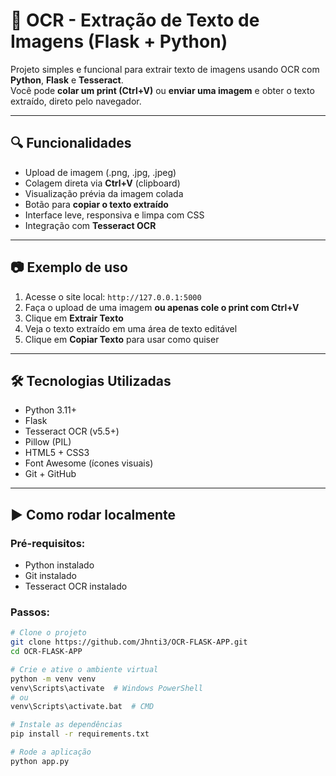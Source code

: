 # 🧠 OCR - Extração de Texto de Imagens (Flask + Python)

Projeto simples e funcional para extrair texto de imagens usando OCR com **Python**, **Flask** e **Tesseract**.  
Você pode **colar um print (Ctrl+V)** ou **enviar uma imagem** e obter o texto extraído, direto pelo navegador.

---

## 🔍 Funcionalidades

- Upload de imagem (.png, .jpg, .jpeg)
- Colagem direta via **Ctrl+V** (clipboard)
- Visualização prévia da imagem colada
- Botão para **copiar o texto extraído**
- Interface leve, responsiva e limpa com CSS
- Integração com **Tesseract OCR**

---

## 📷 Exemplo de uso

1. Acesse o site local: `http://127.0.0.1:5000`
2. Faça o upload de uma imagem **ou apenas cole o print com Ctrl+V**
3. Clique em **Extrair Texto**
4. Veja o texto extraído em uma área de texto editável
5. Clique em **Copiar Texto** para usar como quiser

---

## 🛠 Tecnologias Utilizadas

- Python 3.11+
- Flask
- Tesseract OCR (v5.5+)
- Pillow (PIL)
- HTML5 + CSS3
- Font Awesome (ícones visuais)
- Git + GitHub

---

## ▶️ Como rodar localmente

### Pré-requisitos:
- Python instalado
- Git instalado
- Tesseract OCR instalado

### Passos:

```bash
# Clone o projeto
git clone https://github.com/Jhnti3/OCR-FLASK-APP.git
cd OCR-FLASK-APP

# Crie e ative o ambiente virtual
python -m venv venv
venv\Scripts\activate  # Windows PowerShell
# ou
venv\Scripts\activate.bat  # CMD

# Instale as dependências
pip install -r requirements.txt

# Rode a aplicação
python app.py

